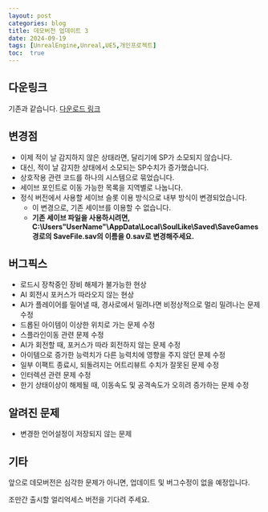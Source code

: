 ```yaml
---
layout: post
categories: blog
title: 데모버전 업데이트 3
date: 2024-09-19
tags: [UnrealEngine,Unreal,UE5,개인프로젝트]
toc:  true
---
```


## 다운링크
기존과 같습니다.
[다운로드 링크](https://bu30808.itch.io/project-sjhg/devlog/801672/240919-demo-update-bugfix)

## 변경점
- 이제 적이 날 감지하지 않은 상태라면, 달리기에 SP가 소모되지 않습니다.
- 대신, 적이 날 감지한 상태에서 소모되는 SP수치가 증가했습니다.
- 상호작용 관련 코드를 하나의 시스템으로 묶었습니다.
- 세이브 포인트로 이동 가능한 목록을 지역별로 나눕니다.
- 정식 버전에서 사용할 세이브 슬롯 이용 방식으로 내부 방식이 변경되었습니다.
  - 이 변경으로, 기존 세이브를 이용할 수 없습니다.
  - **기존 세이브 파일을 사용하시려면, C:\Users\"UserName"\AppData\Local\SoulLike\Saved\SaveGames 경로의 SaveFile.sav의 이름을 0.sav로 변경해주세요.**

## 버그픽스
- 로드시 장착중인 장비 해제가 불가능한 현상
- AI 회전시 포커스가 따라오지 않는 현상
- AI가 플레이어를 밀어낼 때, 경사로에서 밀려나면 비정상적으로 멀리 밀려나는 문제 수정
- 드롭된 아이템이 이상한 위치로 가는 문제 수정
- 스플라인이동 관련 문제 수정
- AI가 회전할 때, 포커스가 따라 회전하지 않는 문제 수정
- 아이템으로 증가한 능력치가 다른 능력치에 영향을 주지 않던 문제 수정
- 일부 이팩트 종료시, 되돌려지는 어트리뷰트 수치가 잘못된 문제 수정
- 인터렉션 관련 문제 수정
- 한기 상태이상이 해제될 때, 이동속도 및 공격속도가 오히려 증가하는 문제 수정

## 알려진 문제
- 변경한 언어설정이 저장되지 않는 문제

## 기타
앞으로 데모버전은 심각한 문제가 아니면, 업데이트 및 버그수정이 없을 예정입니다.   

조만간 출시할 얼리억세스 버전을 기다려 주세요.
